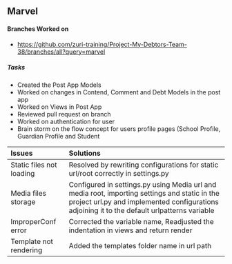 ## Marvel
#### Branches Worked on <br/>
- https://github.com/zuri-training/Project-My-Debtors-Team-38/branches/all?query=marvel

##### Tasks <br/>

- Created the Post App Models
- Worked on changes in Contend, Comment and Debt Models in the post app
- Worked on Views in Post App
- Reviewed pull request on branch
- Worked on authentication for user
- Brain storm on the flow concept for users profile pages (School Profile, Guardian Profile and Student 




| Issues      | Solutions |
| :----------- | :----------- |
| Static files not loading | Resolved by rewriting configurations for static url/root correctly in settings.py|
| Media files storage | Configured in settings.py using Media url and media root, importing settings and static in the project url.py and implemented configurations adjoining it to the default urlpatterns variable|
| ImproperConf error  | Corrected the variable name, Readjusted the indentation in views and return render|
| Template not rendering | Added the templates folder name in url path|

